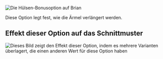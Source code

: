 ![Die Hülsen-Bonusoption auf Brian](./sleevelengthbonus.svg)

Diese Option legt fest, wie die Ärmel verlängert werden.

## Effekt dieser Option auf das Schnittmuster

![Dieses Bild zeigt den Effekt dieser Option, indem es mehrere Varianten überlagert, die einen anderen Wert für diese Option haben](brian_sleevelengthbonus_sample.svg "Effekt dieser Option auf das Schnittmuster")
